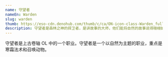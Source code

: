 ```yaml
---
name: 守望者
nameEn: Warden
slug: warden
thumb: https://eso-cdn.denohub.com/thumb/c/ca/ON-icon-class-Warden_full.png
description: 守望者是森林之神的捍卫者，是讲故事的大师，他们能将自然的故事说得栩栩如生。面对敌人时，他们会施展寒霜法术和召唤动物来战斗。
---
```


守望者是上古卷轴 OL 中的一个职业。守望者是一个以自然为主题的职业，重点是寒霜法术和召唤动物。
